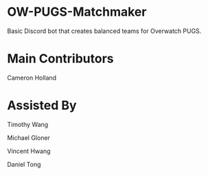 # OW-PUGS-Matchmaker



Basic Discord bot that creates balanced teams for Overwatch PUGS.



# Main Contributors
Cameron Holland

# Assisted By
Timothy Wang

Michael Gloner

Vincent Hwang

Daniel Tong
